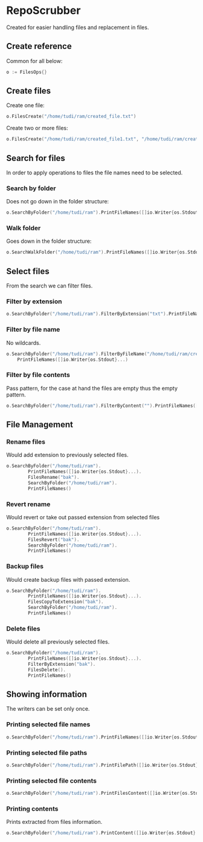 # RepoScrubber
Created for easier handling files and replacement in files.

## Create reference
Common for all below:
```go
o := FilesOps{}
```

## Create files
Create one file:
```go
o.FilesCreate("/home/tudi/ram/created_file.txt")
```

Create two or more files:
```go
o.FilesCreate("/home/tudi/ram/created_file1.txt", "/home/tudi/ram/created_file2.txt")
```

## Search for files
In order to apply operations to files the file names need to be selected.<br/>

### Search by folder
Does not go down in the folder structure:
```go
o.SearchByFolder("/home/tudi/ram").PrintFileNames([]io.Writer{os.Stdout}...)
```

### Walk folder
Goes down in the folder structure:
```go
o.SearchWalkFolder("/home/tudi/ram").PrintFileNames([]io.Writer{os.Stdout}...)
```

## Select files
From the search we can filter files.

### Filter by extension
```go
o.SearchByFolder("/home/tudi/ram").FilterByExtension("txt").PrintFileNames([]io.Writer{os.Stdout}...)
```

### Filter by file name
No wildcards.
```go
o.SearchByFolder("/home/tudi/ram").FilterByFileName("/home/tudi/ram/created_file1.txt").
	PrintFileNames([]io.Writer{os.Stdout}...)
```

### Filter by file contents
Pass pattern, for the case at hand the files are empty thus the empty pattern.
```go
o.SearchByFolder("/home/tudi/ram").FilterByContent("").PrintFileNames([]io.Writer{os.Stdout}...)
```

## File Management
### Rename files
Would add extension to previously selected files.
```go
o.SearchByFolder("/home/tudi/ram").
		PrintFileNames([]io.Writer{os.Stdout}...).
		FilesRename("bak").
		SearchByFolder("/home/tudi/ram").
		PrintFileNames()
```

### Revert rename
Would revert or take out passed extension from selected files
```go
o.SearchByFolder("/home/tudi/ram").
		PrintFileNames([]io.Writer{os.Stdout}...).
		FilesRevert("bak").
		SearchByFolder("/home/tudi/ram").
		PrintFileNames()
```

### Backup files
Would create backup files with passed extension.
```go
o.SearchByFolder("/home/tudi/ram").
		PrintFileNames([]io.Writer{os.Stdout}...).
		FilesCopyToExtension("bak").
		SearchByFolder("/home/tudi/ram").
		PrintFileNames()
```

### Delete files
Would delete all previously selected files.
```go
o.SearchByFolder("/home/tudi/ram").
		PrintFileNames([]io.Writer{os.Stdout}...).
		FilterByExtension("bak").
		FilesDelete().
		PrintFileNames()
```

## Showing information
The writers can be set only once.
### Printing selected file names
```go
o.SearchByFolder("/home/tudi/ram").PrintFileNames([]io.Writer{os.Stdout}...)
```

### Printing selected file paths
```go
o.SearchByFolder("/home/tudi/ram").PrintFilePath([]io.Writer{os.Stdout}...)
```

### Printing selected file contents
```go
o.SearchByFolder("/home/tudi/ram").PrintFilesContent([]io.Writer{os.Stdout}...)
```

### Printing contents
Prints extracted from files information.
```go
o.SearchByFolder("/home/tudi/ram").PrintContent([]io.Writer{os.Stdout}...)
```